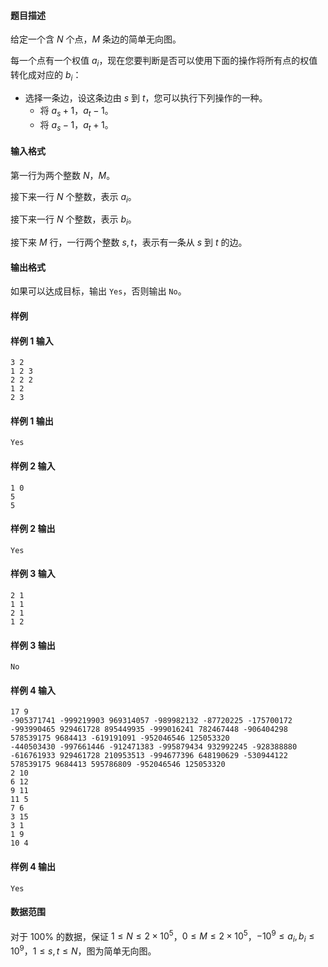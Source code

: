 #### 题目描述
给定一个含 $N$ 个点，$M$ 条边的简单无向图。

每一个点有一个权值 $a_i$，现在您要判断是否可以使用下面的操作将所有点的权值转化成对应的 $b_i$：
- 选择一条边，设这条边由 $s$ 到 $t$，您可以执行下列操作的一种。
  - 将 $a_s+1$，$a_t-1$。
  - 将 $a_s-1$，$a_t+1$。
#### 输入格式
第一行为两个整数 $N$，$M$。

接下来一行 $N$ 个整数，表示 $a_i$。

接下来一行 $N$ 个整数，表示 $b_i$。

接下来 $M$ 行，一行两个整数 $s,t$，表示有一条从 $s$ 到 $t$ 的边。
#### 输出格式
如果可以达成目标，输出 `Yes`，否则输出 `No`。
#### 样例
#### 样例 1 输入
```
3 2
1 2 3
2 2 2
1 2
2 3
```
#### 样例 1 输出
```
Yes
```
#### 样例 2 输入
```
1 0
5
5
```
#### 样例 2 输出
```
Yes
```
#### 样例 3 输入
```
2 1
1 1
2 1
1 2
```
#### 样例 3 输出
```
No
```
#### 样例 4 输入
```
17 9
-905371741 -999219903 969314057 -989982132 -87720225 -175700172 -993990465 929461728 895449935 -999016241 782467448 -906404298 578539175 9684413 -619191091 -952046546 125053320
-440503430 -997661446 -912471383 -995879434 932992245 -928388880 -616761933 929461728 210953513 -994677396 648190629 -530944122 578539175 9684413 595786809 -952046546 125053320
2 10
6 12
9 11
11 5
7 6
3 15
3 1
1 9
10 4
```
#### 样例 4 输出
```
Yes
```
#### 数据范围
对于 $100\%$ 的数据，保证 $1\le N\le 2\times 10^5$，$0\le M\le 2\times 10^5$，$-10^9\le a_i,b_i\le 10^9$，$1\le s,t\le N$，图为简单无向图。
